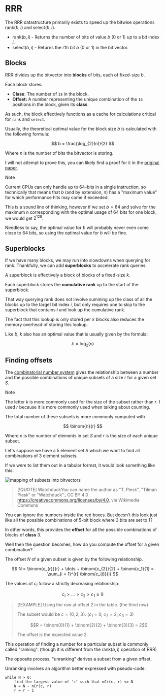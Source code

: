 # RRR

The RRR datastructure primarily exists to speed up the bitwise
operations $\text{rank}(b, i)$ and $\text{select}(b, i)$.

- $\text{rank}(b,i)$ - Returns the number of bits of value $b$ (0
  or 1) up to a bit index $i$.
- $\text{select}(b, i)$ - Returns the $i$'th bit $b$ (0 or 1) in
  the bit vector.

## Blocks

RRR divides up the bitvector into **blocks** of bits, each of
fixed-size $b$.

Each block stores:

- **Class:** The number of `1`s in the block.
- **Offset:** A number representing the unique combination of the
  `1`s positions in the block, given its **class**.

As such, the block effectively functions as a cache for
calculations critical for `rank` and `select`.

Usually, the theoretical optimal value for the block size $b$ is
calculated with the following formula:

$$
b = \frac{\log_{2}(n)}{2}
$$

Where $n$ is the number of bits the bitvector is storing.

I will not attempt to prove this, you can likely find a proof for
it in the [original paper](https://arxiv.org/abs/0705.0552).

> [!NOTE]
> Current CPUs can only handle up to 64-bits in a single
> instruction, so technically that means that $b$ (and by
> extension, $n$) has a "maximum value" for which performance hits
> may come if exceeded.
>
> This is a sound line of thinking, however if we set $b= 64$ and
> solve for the maximum $n$ corresponding with the optimal usage
> of 64 bits for one block, we would get $2^{128}$.
>
> Needless to say, the optimal value for $b$ will probably never
> even come close to 64 bits, so using the optimal value for $b$
> will be fine.

## Superblocks

If we have many blocks, we may run into slowdowns when querying
for rank. Thankfully, we can add **superblocks** to accelerate
rank queries.

A superblock is effectively a block of blocks of a fixed-size $k$.

Each superblock stores the **cumulative rank** up to the start of
the superblock.

That way querying rank does not involve summing up the class of
all the blocks up to the target bit index $i$, but only requires
one to skip to the superblock that contains $i$ and look up the
cumulative rank.

The fact that this lookup is only stored per $k$ blocks also
reduces the memory overhead of storing this lookup.

Like $b$, $k$ also has an optimal value that is usually given by
the formula:

$$
k = \log_{2}(n)
$$

## Finding offsets

The [combinatorial number system](https://en.wikipedia.org/wiki/Combinatorial_number_system)
gives the relationship between a number and the possible
combinations of unique subsets of a size $r$ for a given set $S$.

> [!NOTE]
> The letter $k$ is more commonly used for the size of the subset
> rather than $r$. I used $r$ because it is more commonly used
> when talking about counting.

The total number of these subsets is more commonly computed with

$$
\binom{n}{r}
$$

Where $n$ is the number of elements in set $S$ and $r$ is the size
of each unique subset.

Let's suppose we have a 5 element set $S$ which we want to find
all combinations of 3 element subsets.

If we were to list them out in a tabular format, it would look
something like this:

![mapping of subsets into bitvectors](https://upload.wikimedia.org/wikipedia/commons/8/85/Combinatorial_number_system%3B_5_choose_3.svg)

> [!QUOTE]
> WatchduckYou can name the author as "T. Piesk", "Tilman Piesk"
> or "Watchduck"., CC BY 4.0
> <https://creativecommons.org/licenses/by/4.0>, via Wikimedia
> Commons

You can ignore the numbers inside the red boxes. But doesn't this
look just like all the possible combinations of 5-bit block
where 3 bits are set to 1?

In other words, this provides the **offset** for all the possible
combinations of blocks of **class** 3.

Well then the question becomes, how do you compute the offset for
a given combination?

The offset $N$ of a given subset is given by the following
relationship.

$$
N = \binom{c_{r}}{r} + \dots + \binom{c_{2}}{2} + \binom{c_1}{1}
  = \sum_{i = 1}^{r} \binom{c_{i}}{i}
$$

The values of $c_{i}$ follow a strictly decreasing relationship:

$$
c_{i} > ... > c_{2} > c_{1} \geq 0
$$

> [!EXAMPLE]
> Using the row at offset 2 in the table. (the third row)
>
> The subset would be $c=\{0, 2, 3\}$.
> ($c_{1}= 0$, $c_{2} = 2$, $c_{3} = 3$)
>
> $$R = \binom{0}{1} + \binom{2}{2} + \binom{3}{3} = 2$$
>
> The offset is the expected value 2.

This operation of finding a number for a particular subset is
commonly called "ranking". (though it is different from the
$\text{rank}(b, i)$ operation of RRR)

The opposite process, "unranking" derives a subset from a given
offset.

Unranking involves an algorithm better expressed with pseudo-code:

```
while N > 0:
    find the largest value of 'c' such that nCr(c, r) <= N
    N = N - nCr(c, r)
    r = r - 1
```

